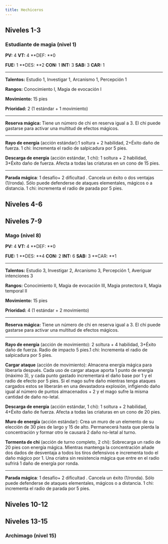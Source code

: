 ```yaml
---
title: Hechiceros
---
```


## Niveles 1-3

### Estudiante de magia (nivel 1)

**PV:** 4			**VT:** 4	 		**DEF: **0

**FUE:** 1 	**DES: **2	**CON:** 1	**INT:** 3	**SAB:** 3	**CAR:** 1

------

**Talentos:** Estudio 1, Investigar 1, Arcanismo 1, Percepción 1

**Rangos:** Conocimiento I, Magia de evocación I

**Movimiento:** 15 pies

**Prioridad:** 2 (1 estándar + 1 movimiento)

------

**Reserva mágica:** Tiene un número de chi en reserva igual a 3. El chi puede gastarse para activar una multitud de efectos mágicos.

------

**Rayo de energía** (acción estándar):1 soltura + 2 habilidad, 2+Éxito daño de fuerza. 1 chi: Incrementa el radio de salpicadura por 5 pies.

**Descarga de energía** (acción estándar, 1 chi): 1 soltura + 2 habilidad, 3+Éxito daño de fuerza. Afecta a todas las criaturas en un cono de 15 pies.

------

**Parada mágica**: 1 desafío+ 2 dificultad . Cancela un éxito o dos ventajas (1/ronda). Sólo puede defenderse de ataques elementales, mágicos o a distancia. 1 chi: incrementa el radio de parada por 5 pies.

##  Niveles 4-6

### 

## Niveles 7-9

### Mago (nivel 8)

**PV:** 4			**VT:** 4	 		**DEF: **0

**FUE:** 1 	**DES: **4	**CON:** 2	**INT:** 6	**SAB:** 3	**CAR: **1

------

**Talentos:** Estudio 3, Investigar 2, Arcanismo 3, Percepción 1, Averiguar intenciones 3

**Rangos:** Conocimiento II, Magia de evocación III, Magia protectora II, Magia temporal II

**Movimiento:** 15 pies

**Prioridad:** 4 (1 estándar + 2 movimiento)

------

**Reserva mágica:** Tiene un número de chi en reserva igual a 3. El chi puede gastarse para activar una multitud de efectos mágicos.

------

**Rayo de energía** (acción de movimiento): 2 soltura + 4 habilidad, 3+Éxito daño de fuerza. Radio de impacto 5 pies.1 chi: Incrementa el radio de salpicadura por 5 pies.

**Cargar ataque** (acción de movimiento): Almacena energía mágica para liberarla después. Cada uso de cargar ataque aporta 1 punto de energía (máximo 3), y cada punto gastado incrementará el daño base por 1 y el radio de efecto por 5 pies. Si el mago sufre daño mientras tenga ataques cargados estos se liberarán en una devastadora explosión, inflgiendo daño igual al número de puntos almacenados + 2 y el mago sufre la misma cantidad de daño no-letal.

**Descarga de energía** (acción estándar, 1 chi): 1 soltura + 2 habilidad, 4+Éxito daño de fuerza. Afecta a todas las criaturas en un cono de 20 pies.

**Muro de energía** (acción estándar): Crea un muro de un elemento de su elección de 30 pies de largo y 15 de alto. Permanecerá hasta que pierda la concentración y formar otro le causará 2 daño no-letal al turno.

**Tormenta de chi** (acción de turno completo, 2 chi):  Sobrecarga un radio de 20 pies con energía mágica. Mientras mantenga la concentración añade dos dados de desventaja a todos los tiros defensivos e incrementa todo el daño mágico por 1. Una criatra sin resistencia mágica que entre en el radio sufrirá 1 daño de energía por ronda.

------

**Parada mágica**: 1 desafío+ 2 dificultad . Cancela un éxito (1/ronda). Sólo puede defenderse de ataques elementales, mágicos o a distancia. 1 chi: incrementa el radio de parada por 5 pies.

## Niveles 10-12



## Niveles 13-15

### Archimago (nivel 15)